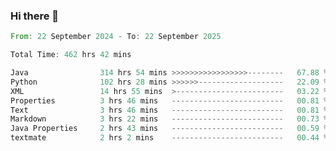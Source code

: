 ### Hi there 👋

<!--
**luoxuanzao/luoxuanzao** is a ✨ _special_ ✨ repository because its `README.md` (this file) appears on your GitHub profile.

Here are some ideas to get you started:

- 🔭 I’m currently working on ...
- 🌱 I’m currently learning ...
- 👯 I’m looking to collaborate on ...
- 🤔 I’m looking for help with ...
- 💬 Ask me about ...
- 📫 How to reach me: ...
- 😄 Pronouns: ...
- ⚡ Fun fact: ...
-->

<!--START_SECTION:waka-->

```rust
From: 22 September 2024 - To: 22 September 2025

Total Time: 462 hrs 42 mins

Java                314 hrs 54 mins >>>>>>>>>>>>>>>>>--------   67.88 %
Python              102 hrs 28 mins >>>>>>-------------------   22.09 %
XML                 14 hrs 55 mins  >------------------------   03.22 %
Properties          3 hrs 46 mins   -------------------------   00.81 %
Text                3 hrs 46 mins   -------------------------   00.81 %
Markdown            3 hrs 22 mins   -------------------------   00.73 %
Java Properties     2 hrs 43 mins   -------------------------   00.59 %
textmate            2 hrs 2 mins    -------------------------   00.44 %
```

<!--END_SECTION:waka-->